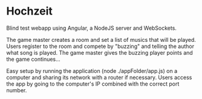 Hochzeit
========

Blind test webapp using Angular, a NodeJS server and WebSockets. 

The game master creates a room and set a list of musics that will be played. Users register to the room and compete by "buzzing" and telling the author what song is played. The game master gives the buzzing player points and the game continues...

Easy setup by running the application (node ./appFolder/app.js) on a computer and sharing its network with a router if necessary. Users access the app by going to the computer's IP combined with the correct port number. 
